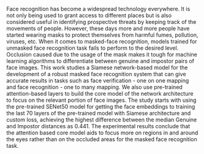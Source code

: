 Face recognition has become a widespread technology everywhere. It is not only being used to grant access to different places but is also considered useful in identifying prospective threats by keeping track of the movements of people. However, these days more and more people have started wearing masks to protect themselves from harmful fumes, pollution, viruses, etc. When it comes to masked-face recognition, models trained for unmasked face recognition task fails to perform to the desired level. Occlusion caused due to the usage of the mask makes it tough for machine learning algorithms to differentiate between genuine and impostor pairs of face images. This work studies a Siamese network-based model for the development of a robust masked face recognition system that can give accurate results in tasks such as face verification - one on one mapping and face recognition - one to many mapping. We also use pre-trained attention-based layers to build the core model of the network architecture to focus on the relevant portion of face images. The study starts with using the pre-trained SENet50 model for getting the face embeddings to training the last 70 layers of the pre-trained model with Siamese architecture and custom loss, achieving the highest difference between the median Genuine and Impostor distances as 0.441. The experimental results conclude that the attention based core model aids to focus more on regions in and around the eyes rather than on the occluded areas for the masked face recognition task.
